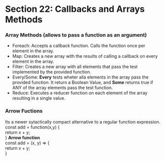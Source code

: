 # Section 22: Callbacks and Arrays Methods
### Array Methods (allows to pass a function as an argument)
- Foreach: Accepts a callback function. Calls the function once per element in the array.
- Map: Creates a new array with the results of calling a callback on every element in the array. 
- Filter: Creates a new array with all elements that pass the test implemented by the provided function.
- Every/Some: **Every** tests wheter alla elements in the array  pass the provided function. It return a Boolean Value, and **Some** returns true if ANY of the array elements pass the test function.
- Reduce: Executes a reducer function on each element of the array resulting in a single value.
### Arrow Fuctions 
Its a newer sytactically compact alternative to a regular function expression.  
const add = function(x,y) {  
    return x + y;  
}
**Arrow function**  
const add = (x, y) => {  
    return x + y;   
} 